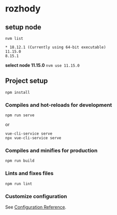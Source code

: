 # rozhody

## setup node
```nvm list```

```
* 18.12.1 (Currently using 64-bit executable)
11.15.0
8.15.1
```

**select node 11.15.0**
```nvm use 11.15.0```

## Project setup
```
npm install
```

### Compiles and hot-reloads for development
```
npm run serve
```
or
```
vue-cli-service serve
npx vue-cli-service serve
```

### Compiles and minifies for production
```
npm run build
```

### Lints and fixes files
```
npm run lint
```

### Customize configuration
See [Configuration Reference](https://cli.vuejs.org/config/).
